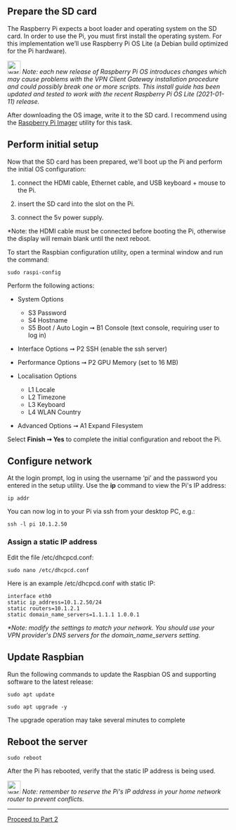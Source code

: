 <h2>Prepare the SD card</h2>



The Raspberry Pi expects a boot loader and operating system on the SD card. In order to use the Pi, you must first install the operating system. For this implementation we’ll use Raspberry Pi OS Lite (a Debian build optimized for the Pi hardware). 

<img src="https://gist.github.com/mr-canoehead/09fe6f467f0d080862afd8802045e302/raw/43be712d4fef3918db22225f64500251ba387ab3/warn.png" alt="warning" width="30"> <i>Note: each new release of Raspberry Pi OS introduces changes which may cause problems with the VPN Client Gateway installation procedure and could possibly break one or more scripts. This install guide has been updated and tested to work with the recent Raspberry Pi OS Lite (2021-01-11) release.</i>

After downloading the OS image, write it to the SD card. I recommend using the [Raspberry Pi Imager](https://www.raspberrypi.org/blog/raspberry-pi-imager-imaging-utility/) utility for this task.

<h2>Perform initial setup</h2>

Now that the SD card has been prepared, we'll boot up the Pi and perform the initial OS configuration:

1. connect the HDMI cable, Ethernet cable, and USB keyboard + mouse to the Pi.

2. insert the SD card into the slot on the Pi.

3. connect the 5v power supply.

*Note: the HDMI cable must be connected before booting the Pi, otherwise the display will remain
blank until the next reboot.

To start the Raspbian configuration utility, open a terminal window and run the command:

<code>sudo raspi-config</code>

Perform the following actions:

+ System Options
	+ S3 Password
	+ S4 Hostname
	+ S5 Boot / Auto Login &#x279e; B1 Console (text console, requiring user to log in)

+ Interface Options &#x279e; P2 SSH (enable the ssh server)

+ Performance Options &#x279e; P2 GPU Memory (set to 16 MB)

+ Localisation Options
	+ L1 Locale
	+ L2 Timezone
	+ L3 Keyboard
	+ L4 WLAN Country

+ Advanced Options &#x279e; A1 Expand Filesystem

Select <b>Finish &#x279e; Yes</b> to complete the initial configuration and reboot the Pi.

<h2>Configure network</h2>

At the login prompt, log in using the username ‘pi’ and the password you entered in the setup utility. Use the <b>ip</b> command to view the Pi's IP address:

<code>ip addr</code>

You can now log in to your Pi via ssh from your desktop PC, e.g.:

<code>ssh -l pi 10.1.2.50</code>

<h3>Assign a static IP address</h3>
Edit the file /etc/dhcpcd.conf:

<code>sudo nano /etc/dhcpcd.conf</code>

Here is an example /etc/dhcpcd.conf with static IP:
```
interface eth0
static ip_address=10.1.2.50/24	
static routers=10.1.2.1
static domain_name_servers=1.1.1.1 1.0.0.1
```

<i>*Note: modify the settings to match your network. You should use your VPN provider's DNS servers for the domain_name_servers setting.</i>

<h2>Update Raspbian</h2>
Run the following commands to update the Raspbian OS and supporting software to the latest release:

<code>sudo apt update</code>

<code>sudo apt upgrade -y</code>

The upgrade operation may take several minutes to complete

<h2>Reboot the server</h2>

<code>sudo reboot</code>

After the Pi has rebooted, verify that the static IP address is being used.

<img src="https://gist.github.com/mr-canoehead/09fe6f467f0d080862afd8802045e302/raw/43be712d4fef3918db22225f64500251ba387ab3/warn.png" alt="warning" width="30"> <i>Note: remember to reserve the Pi's IP address in your home network router to prevent conflicts.</i>

<hr>

[Proceed to Part 2](../part2/README.md)
